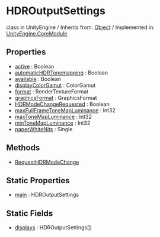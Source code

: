 # HDROutputSettings
class in UnityEngine
 / Inherits from: <a href="https://docs.unity3d.com/6000.0/Documentation/ScriptReference/Object.html" target="_blank">Object</a> / Implemented in: <a href="https://docs.unity3d.com/6000.0/Documentation/ScriptReference/UnityEngine.CoreModule.html" target="_blank">UnityEngine.CoreModule</a>
## Properties
- <a href="https://docs.unity3d.com/6000.0/Documentation/ScriptReference/HDROutputSettings-active.html" target="_blank">active</a> : Boolean
- <a href="https://docs.unity3d.com/6000.0/Documentation/ScriptReference/HDROutputSettings-automaticHDRTonemapping.html" target="_blank">automaticHDRTonemapping</a> : Boolean
- <a href="https://docs.unity3d.com/6000.0/Documentation/ScriptReference/HDROutputSettings-available.html" target="_blank">available</a> : Boolean
- <a href="https://docs.unity3d.com/6000.0/Documentation/ScriptReference/HDROutputSettings-displayColorGamut.html" target="_blank">displayColorGamut</a> : ColorGamut
- <a href="https://docs.unity3d.com/6000.0/Documentation/ScriptReference/HDROutputSettings-format.html" target="_blank">format</a> : RenderTextureFormat
- <a href="https://docs.unity3d.com/6000.0/Documentation/ScriptReference/HDROutputSettings-graphicsFormat.html" target="_blank">graphicsFormat</a> : GraphicsFormat
- <a href="https://docs.unity3d.com/6000.0/Documentation/ScriptReference/HDROutputSettings-HDRModeChangeRequested.html" target="_blank">HDRModeChangeRequested</a> : Boolean
- <a href="https://docs.unity3d.com/6000.0/Documentation/ScriptReference/HDROutputSettings-maxFullFrameToneMapLuminance.html" target="_blank">maxFullFrameToneMapLuminance</a> : Int32
- <a href="https://docs.unity3d.com/6000.0/Documentation/ScriptReference/HDROutputSettings-maxToneMapLuminance.html" target="_blank">maxToneMapLuminance</a> : Int32
- <a href="https://docs.unity3d.com/6000.0/Documentation/ScriptReference/HDROutputSettings-minToneMapLuminance.html" target="_blank">minToneMapLuminance</a> : Int32
- <a href="https://docs.unity3d.com/6000.0/Documentation/ScriptReference/HDROutputSettings-paperWhiteNits.html" target="_blank">paperWhiteNits</a> : Single
## Methods
- <a href="https://docs.unity3d.com/6000.0/Documentation/ScriptReference/HDROutputSettings.RequestHDRModeChange.html" target="_blank">RequestHDRModeChange</a>
## Static Properties
- <a href="https://docs.unity3d.com/6000.0/Documentation/ScriptReference/HDROutputSettings-main.html" target="_blank">main</a> : HDROutputSettings
## Static Fields
- <a href="https://docs.unity3d.com/6000.0/Documentation/ScriptReference/HDROutputSettings-displays.html" target="_blank">displays</a> : HDROutputSettings[]
